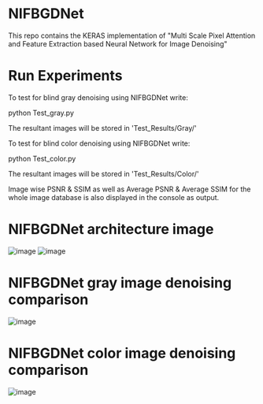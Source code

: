 # NIFBGDNet
This repo contains the KERAS implementation of "Multi Scale Pixel Attention and Feature Extraction based Neural Network for Image Denoising"


# Run Experiments

To test for blind gray denoising using NIFBGDNet write:

python Test_gray.py

The resultant images will be stored in 'Test_Results/Gray/'

To test for blind color denoising using NIFBGDNet write:

python Test_color.py

The resultant images will be stored in 'Test_Results/Color/'

Image wise PSNR & SSIM as well as Average PSNR & Average SSIM for the whole image database is also displayed in the console as output.

# NIFBGDNet architecture image
![image](https://user-images.githubusercontent.com/89151608/158437632-58c4ee5c-153f-4799-b16d-e60019cbd028.png)
![image](https://user-images.githubusercontent.com/89151608/158437766-f36b799d-12df-40ab-8c75-d2c29dc859d9.png)

# NIFBGDNet gray image denoising comparison
![image](https://user-images.githubusercontent.com/89151608/158437994-34fd5924-4ba8-4aad-b0d8-561a9217b119.png)

# NIFBGDNet color image denoising comparison
![image](https://user-images.githubusercontent.com/89151608/158438118-973312e0-70f0-4113-b74b-f15906a7a117.png)
